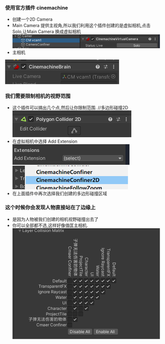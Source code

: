 ### 使用官方插件 cinemachine
+ 创建一个2D Camera 
+ Main Camera 提供主视角,所以我们利用这个插件创建的是虚拟相机,点击Solo,让Main Camera 换成虚拟相机
![](2022-10-05-19-15-57.png)
+ 主相机

![](2022-10-05-19-16-32.png)


### 我们需要限制相机的视野范围
+ 这个插件可以搞出几个点,然后让你限制范围.  //多边形碰撞2D
![](2022-10-05-19-17-40.png)
+ 在虚拟相机中选择 Add Extension 
![](2022-10-05-19-20-15.png)
![](2022-10-05-19-20-27.png)
+ 在上面插件中再次选择我们创建的多边形碰撞区域
  
### 这个时候你会发现人物直接站在了边缘上
+ 是因为人物被我们创建的相机视野碰撞出去了
+ 你可以全部都不选,这样好像值匡主相机.
![](2022-10-05-19-22-22.png)